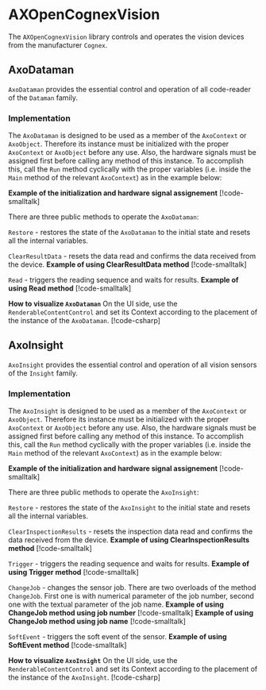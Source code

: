 # AXOpenCognexVision

The `AXOpenCognexVision` library controls and operates the vision devices from the manufacturer `Cognex`. 


## AxoDataman

`AxoDataman` provides the essential control and operation of all code-reader of the `Dataman` family.

### Implementation
The `AxoDataman` is designed to be used as a member of the `AxoContext` or `AxoObject`.
Therefore its instance must be initialized with the proper `AxoContext` or `AxoObject` before any use. 
Also, the hardware signals must be assigned first before calling any method of this instance. 
To accomplish this, call the `Run` method cyclically with the proper variables (i.e. inside the `Main` method of the relevant `AxoContext`) as in the example below:

**Example of the initialization and hardware signal assignement**
[!code-smalltalk[](../../../../src/components.cognex.vision/app/src/Examples/AXOpen.Cognex.Vision/AxoCognexVisionExample.st?name=CognexDatamanHWIO_Assignement)]

There are three public methods to operate the `AxoDataman`:

`Restore` - restores the state of the `AxoDataman` to the initial state and resets all the internal variables.

`ClearResultData` - resets the data read and confirms the data received from the device.
**Example of using ClearResultData method**
[!code-smalltalk[](../../../../src/components.cognex.vision/app/src/Examples/AXOpen.Cognex.Vision/AxoCognexVisionExample.st?name=CognexDatamanClearResultData)]

`Read` - triggers the reading sequence and waits for results.
**Example of using Read method**
[!code-smalltalk[](../../../../src/components.cognex.vision/app/src/Examples/AXOpen.Cognex.Vision/AxoCognexVisionExample.st?name=CognexDatamanRead)]

**How to visualize `AxoDataman`**
On the UI side, use the `RenderableContentControl` and set its Context according to the placement of the instance of the `AxoDataman`.
[!code-csharp[](../../../../src/components.cognex.vision/app/ix-blazor/Pages/Documentation.razor?name=CognexDatamanRenderedView)]


## AxoInsight

`AxoInsight` provides the essential control and operation of all vision sensors of the `Insight` family.

### Implementation
The `AxoInsight` is designed to be used as a member of the `AxoContext` or `AxoObject`.
Therefore its instance must be initialized with the proper `AxoContext` or `AxoObject` before any use. 
Also, the hardware signals must be assigned first before calling any method of this instance. 
To accomplish this, call the `Run` method cyclically with the proper variables (i.e. inside the `Main` method of the relevant `AxoContext`) as in the example below:

**Example of the initialization and hardware signal assignement**
[!code-smalltalk[](../../../../src/components.cognex.vision/app/src/Examples/AXOpen.Cognex.Vision/AxoCognexVisionExample.st?name=CognexInsightHWIO_Assignement)]

There are three public methods to operate the `AxoInsight`:

`Restore` - restores the state of the `AxoInsight` to the initial state and resets all the internal variables.

`ClearInspectionResults` - resets the inspection data read and confirms the data received from the device.
**Example of using ClearInspectionResults method**
[!code-smalltalk[](../../../../src/components.cognex.vision/app/src/Examples/AXOpen.Cognex.Vision/AxoCognexVisionExample.st?name=CognexInsightClearInspectionResults)]

`Trigger` - triggers the reading sequence and waits for results.
**Example of using Trigger method**
[!code-smalltalk[](../../../../src/components.cognex.vision/app/src/Examples/AXOpen.Cognex.Vision/AxoCognexVisionExample.st?name=CognexInsightTrigger)]

`ChangeJob` - changes the sensor job. There are two overloads of the method `ChangeJob`. First one is with numerical parameter of the job number, second one with the textual parameter of the job name. 
**Example of using ChangeJob method using job number**
[!code-smalltalk[](../../../../src/components.cognex.vision/app/src/Examples/AXOpen.Cognex.Vision/AxoCognexVisionExample.st?name=CognexInsightChangeJobByNumber)]
**Example of using ChangeJob method using job name**
[!code-smalltalk[](../../../../src/components.cognex.vision/app/src/Examples/AXOpen.Cognex.Vision/AxoCognexVisionExample.st?name=CognexInsightChangeJobByName)]

`SoftEvent` - triggers the soft event of the sensor.
**Example of using SoftEvent method**
[!code-smalltalk[](../../../../src/components.cognex.vision/app/src/Examples/AXOpen.Cognex.Vision/AxoCognexVisionExample.st?name=CognexInsightSoftEvent)]

**How to visualize `AxoInsight`**
On the UI side, use the `RenderableContentControl` and set its Context according to the placement of the instance of the `AxoInsight`.
[!code-csharp[](../../../../src/components.cognex.vision/app/ix-blazor/Pages/Documentation.razor?name=CognexInsightRenderedView)]
